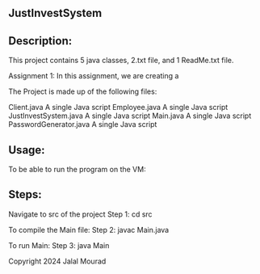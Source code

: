 JustInvestSystem
-----------------

Description:
--------------

This project contains 5 java classes, 2.txt file, and 1 ReadMe.txt file.

Assignment 1:
In this assignment, we are creating a 

The Project is made up of the following files:

Client.java                     A single Java script
Employee.java                   A single Java script
JustInvestSystem.java           A single Java script
Main.java                       A single Java script
PasswordGenerator.java          A single Java script

Usage:
----------------
To be able to run the program on the VM:

Steps:
------
Navigate to src of the project
Step 1: cd src

To compile the Main file:
Step 2: javac Main.java

To run Main:
Step 3: java Main


Copyright 2024 Jalal Mourad

